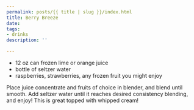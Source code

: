 ```yaml
---
permalink: posts/{{ title | slug }}/index.html
title: Berry Breeze
date: 
tags:
- drinks
description: ''

---
```

* 12 oz can frozen lime or orange juice
* bottle of seltzer water
* raspberries, strawberries, any frozen fruit you might enjoy

Place juice concentrate and fruits of choice in blender, and blend until smooth. Add seltzer water until it reaches desired consistency blending, and enjoy! This is great topped with whipped cream!